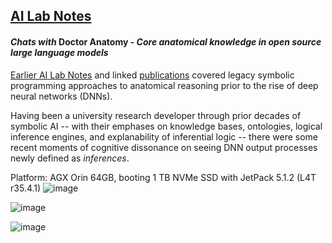 ## <u>AI Lab Notes</u>

#### ***Chats with*** **Doctor Anatomy -** ***Core anatomical knowledge in open source large language models***

[Earlier AI Lab Notes](https://github.com/rtrelease/Jetson-Symbolics-Neuromorphics/blob/main/Onto1.md) and linked [publications](https://anatomypubs.onlinelibrary.wiley.com/doi/10.1002/ar.b.20095) covered legacy symbolic programming approaches to anatomical reasoning prior to the rise of deep neural networks (DNNs).  

Having been a university research developer through prior decades of symbolic AI -- with their emphases on knowledge bases, ontologies, logical inference engines, and explanability of inferential logic -- there were some recent moments of cognitive dissonance on seeing DNN output processes newly defined as *inferences*.


Platform: AGX Orin 64GB, booting 1 TB NVMe SSD with JetPack 5.1.2 (L4T r35.4.1)
![image](https://github.com/rtrelease/Jetson-Symbolics-Neuromorphics/assets/71346897/90e79657-820c-465f-be94-d26098840e51)


![image](https://github.com/rtrelease/Jetson-Symbolics-Neuromorphics/assets/71346897/cdc902bc-77af-499b-85e7-b84e452780ec)

![image](https://github.com/rtrelease/Jetson-Symbolics-Neuromorphics/assets/71346897/44dc0501-48d7-4951-b8cc-9810cf3dbf6f)


